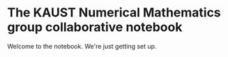 # The KAUST Numerical Mathematics group collaborative notebook

Welcome to the notebook.  We're just getting set up.
